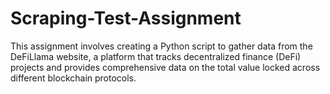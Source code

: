 # Scraping-Test-Assignment
This assignment involves creating a Python script to gather data from the DeFiLlama website, a platform that tracks decentralized finance (DeFi) projects and provides comprehensive data on the total value locked across different blockchain protocols.
